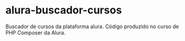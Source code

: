 # alura-buscador-cursos
Buscador de cursos da plataforma alura. Código produzido no curso de PHP Composer da Alura.
